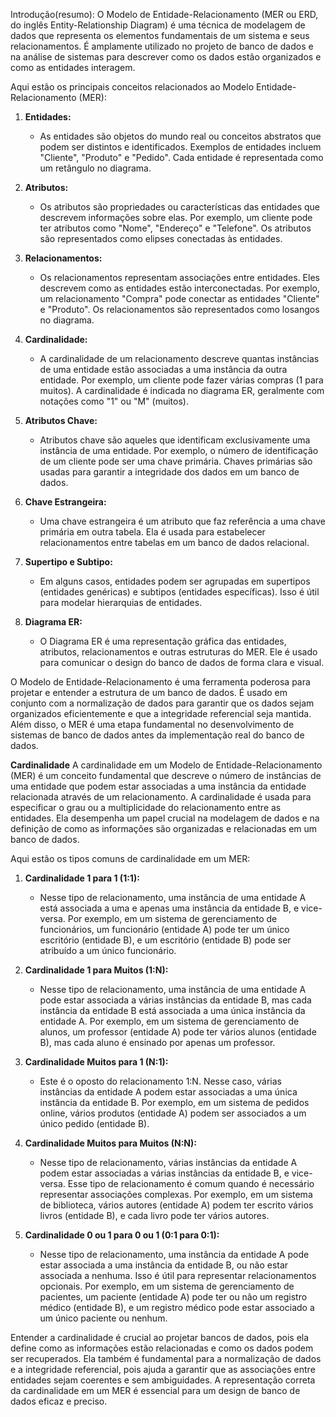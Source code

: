 Introdução(resumo):
O Modelo de Entidade-Relacionamento (MER ou ERD, do inglês Entity-Relationship Diagram) é uma técnica de modelagem de dados que representa os elementos fundamentais de um sistema e seus relacionamentos. É amplamente utilizado no projeto de banco de dados e na análise de sistemas para descrever como os dados estão organizados e como as entidades interagem.

Aqui estão os principais conceitos relacionados ao Modelo Entidade-Relacionamento (MER):

1. **Entidades:**
   - As entidades são objetos do mundo real ou conceitos abstratos que podem ser distintos e identificados. Exemplos de entidades incluem "Cliente", "Produto" e "Pedido". Cada entidade é representada como um retângulo no diagrama.

2. **Atributos:**
   - Os atributos são propriedades ou características das entidades que descrevem informações sobre elas. Por exemplo, um cliente pode ter atributos como "Nome", "Endereço" e "Telefone". Os atributos são representados como elipses conectadas às entidades.

3. **Relacionamentos:**
   - Os relacionamentos representam associações entre entidades. Eles descrevem como as entidades estão interconectadas. Por exemplo, um relacionamento "Compra" pode conectar as entidades "Cliente" e "Produto". Os relacionamentos são representados como losangos no diagrama.

4. **Cardinalidade:**
   - A cardinalidade de um relacionamento descreve quantas instâncias de uma entidade estão associadas a uma instância da outra entidade. Por exemplo, um cliente pode fazer várias compras (1 para muitos). A cardinalidade é indicada no diagrama ER, geralmente com notações como "1" ou "M" (muitos).

5. **Atributos Chave:**
   - Atributos chave são aqueles que identificam exclusivamente uma instância de uma entidade. Por exemplo, o número de identificação de um cliente pode ser uma chave primária. Chaves primárias são usadas para garantir a integridade dos dados em um banco de dados.

6. **Chave Estrangeira:**
   - Uma chave estrangeira é um atributo que faz referência a uma chave primária em outra tabela. Ela é usada para estabelecer relacionamentos entre tabelas em um banco de dados relacional.

7. **Supertipo e Subtipo:**
   - Em alguns casos, entidades podem ser agrupadas em supertipos (entidades genéricas) e subtipos (entidades específicas). Isso é útil para modelar hierarquias de entidades.

8. **Diagrama ER:**
   - O Diagrama ER é uma representação gráfica das entidades, atributos, relacionamentos e outras estruturas do MER. Ele é usado para comunicar o design do banco de dados de forma clara e visual.

O Modelo de Entidade-Relacionamento é uma ferramenta poderosa para projetar e entender a estrutura de um banco de dados. É usado em conjunto com a normalização de dados para garantir que os dados sejam organizados eficientemente e que a integridade referencial seja mantida. Além disso, o MER é uma etapa fundamental no desenvolvimento de sistemas de banco de dados antes da implementação real do banco de dados.


**Cardinalidade**
A cardinalidade em um Modelo de Entidade-Relacionamento (MER) é um conceito fundamental que descreve o número de instâncias de uma entidade que podem estar associadas a uma instância da entidade relacionada através de um relacionamento. A cardinalidade é usada para especificar o grau ou a multiplicidade do relacionamento entre as entidades. Ela desempenha um papel crucial na modelagem de dados e na definição de como as informações são organizadas e relacionadas em um banco de dados.

Aqui estão os tipos comuns de cardinalidade em um MER:

1. **Cardinalidade 1 para 1 (1:1):**
   - Nesse tipo de relacionamento, uma instância de uma entidade A está associada a uma e apenas uma instância da entidade B, e vice-versa. Por exemplo, em um sistema de gerenciamento de funcionários, um funcionário (entidade A) pode ter um único escritório (entidade B), e um escritório (entidade B) pode ser atribuído a um único funcionário.

2. **Cardinalidade 1 para Muitos (1:N):**
   - Nesse tipo de relacionamento, uma instância de uma entidade A pode estar associada a várias instâncias da entidade B, mas cada instância da entidade B está associada a uma única instância da entidade A. Por exemplo, em um sistema de gerenciamento de alunos, um professor (entidade A) pode ter vários alunos (entidade B), mas cada aluno é ensinado por apenas um professor.

3. **Cardinalidade Muitos para 1 (N:1):**
   - Este é o oposto do relacionamento 1:N. Nesse caso, várias instâncias da entidade A podem estar associadas a uma única instância da entidade B. Por exemplo, em um sistema de pedidos online, vários produtos (entidade A) podem ser associados a um único pedido (entidade B).

4. **Cardinalidade Muitos para Muitos (N:N):**
   - Nesse tipo de relacionamento, várias instâncias da entidade A podem estar associadas a várias instâncias da entidade B, e vice-versa. Esse tipo de relacionamento é comum quando é necessário representar associações complexas. Por exemplo, em um sistema de biblioteca, vários autores (entidade A) podem ter escrito vários livros (entidade B), e cada livro pode ter vários autores.

5. **Cardinalidade 0 ou 1 para 0 ou 1 (0:1 para 0:1):**
   - Nesse tipo de relacionamento, uma instância da entidade A pode estar associada a uma instância da entidade B, ou não estar associada a nenhuma. Isso é útil para representar relacionamentos opcionais. Por exemplo, em um sistema de gerenciamento de pacientes, um paciente (entidade A) pode ter ou não um registro médico (entidade B), e um registro médico pode estar associado a um único paciente ou nenhum.

Entender a cardinalidade é crucial ao projetar bancos de dados, pois ela define como as informações estão relacionadas e como os dados podem ser recuperados. Ela também é fundamental para a normalização de dados e a integridade referencial, pois ajuda a garantir que as associações entre entidades sejam coerentes e sem ambiguidades. A representação correta da cardinalidade em um MER é essencial para um design de banco de dados eficaz e preciso.